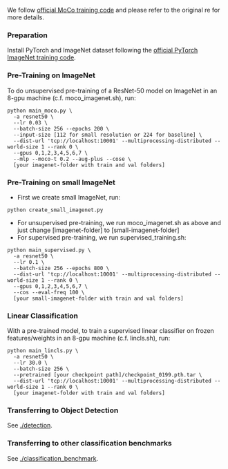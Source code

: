 We follow [official MoCo training code](https://github.com/facebookresearch/moco) and please refer to the original re for more details.

### Preparation

Install PyTorch and ImageNet dataset following the [official PyTorch ImageNet training code](https://github.com/pytorch/examples/tree/master/imagenet).


### Pre-Training on ImageNet

To do unsupervised pre-training of a ResNet-50 model on ImageNet in an 8-gpu machine (c.f. moco_imagenet.sh), run:
```
python main_moco.py \
  -a resnet50 \
  --lr 0.03 \
  --batch-size 256 --epochs 200 \
  --input-size [112 for small resolution or 224 for baseline] \
  --dist-url 'tcp://localhost:10001' --multiprocessing-distributed --world-size 1 --rank 0 \
  --gpus 0,1,2,3,4,5,6,7 \
  --mlp --moco-t 0.2 --aug-plus --cose \
  [your imagenet-folder with train and val folders]
```
### Pre-Training on small ImageNet

- First we create small ImageNet, run:

```
python create_small_imagenet.py 
```
- For unsupervised pre-training, we run moco_imagenet.sh as above and just change [imagenet-folder] to [small-imagenet-folder]
- For supervised pre-training, we run supervised_training.sh:
```
python main_supervised.py \
  -a resnet50 \
  --lr 0.1 \
  --batch-size 256 --epochs 800 \
  --dist-url 'tcp://localhost:10001' --multiprocessing-distributed --world-size 1 --rank 0 \
  --gpus 0,1,2,3,4,5,6,7 \
  --cos --eval-freq 100 \
  [your small-imagenet-folder with train and val folders]
```

### Linear Classification

With a pre-trained model, to train a supervised linear classifier on frozen features/weights in an 8-gpu machine (c.f. lincls.sh), run:
```
python main_lincls.py \
  -a resnet50 \
  --lr 30.0 \
  --batch-size 256 \
  --pretrained [your checkpoint path]/checkpoint_0199.pth.tar \
  --dist-url 'tcp://localhost:10001' --multiprocessing-distributed --world-size 1 --rank 0 \
  [your imagenet-folder with train and val folders]
```

### Transferring to Object Detection

See [./detection](detection).

### Transferring to other classification benchmarks

See [./classification_benchmark](classification_benchmark).
